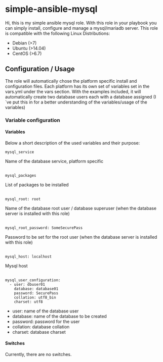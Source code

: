 # simple-ansible-mysql

Hi, this is my simple ansible mysql role. With this role in your playbook you can simply install, configure and manage a mysql/mariadb server.
This role is compatible with the following Linux Distributions:

* Debian (>7)
* Ubuntu (>14.04)
* CentOS (>6.7)

## Configuration / Usage

The role will automatically chose the platform specific install and configuration files. Each platform has its own set of variables set in the vars.yml under the vars section. With the examples included, it will automatically create two database users each with a database assigned (I´ve put this in for a better understanding of the variables/usage of the variables)

### Variable configuration

#### Variables

Below a short description of the used variables and their purpose:

```
mysql_service
```
Name of the database service, platform specific
<br>
<br>

```
mysql_packages
```
List of packages to be installed
<br>
<br>
```
mysql_root: root
```
Name of the database root user / database superuser (when the database server is installed with this role)
<br>
<br>
```
mysql_root_password: SomeSecurePass
```
Password to be set for the root user (when the database server is installed with this role)
<br>
<br>
```
mysql_host: localhost
```
Mysql host
<br>
<br>

```
mysql_user_configuration:
  - user: dbuser01
    database: database01
    password: SecurePass
    collation: utf8_bin
    charset: utf8
```
- user: name of the database user
- database: name of the database to be created
- password: password for the user
- collation: database collation
- charset: database charset

#### Switches
Currently, there are no switches.
